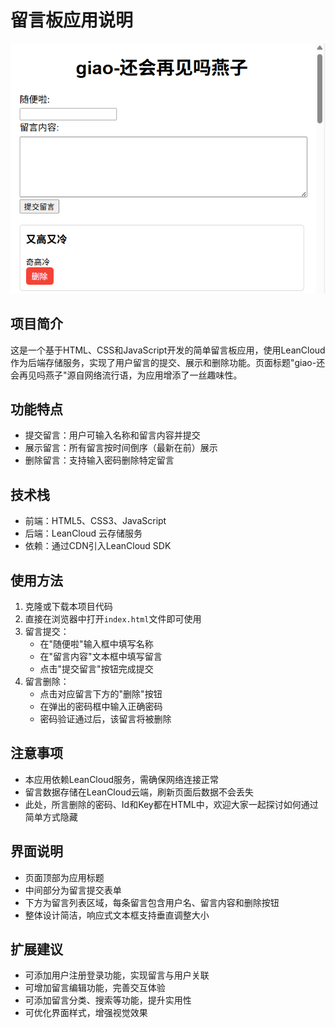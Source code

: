 # 留言板应用说明
![image](web_ui.png)

## 项目简介
这是一个基于HTML、CSS和JavaScript开发的简单留言板应用，使用LeanCloud作为后端存储服务，实现了用户留言的提交、展示和删除功能。页面标题"giao-还会再见吗燕子"源自网络流行语，为应用增添了一丝趣味性。

## 功能特点
- 提交留言：用户可输入名称和留言内容并提交
- 展示留言：所有留言按时间倒序（最新在前）展示
- 删除留言：支持输入密码删除特定留言

## 技术栈
- 前端：HTML5、CSS3、JavaScript
- 后端：LeanCloud 云存储服务
- 依赖：通过CDN引入LeanCloud SDK

## 使用方法
1. 克隆或下载本项目代码
2. 直接在浏览器中打开`index.html`文件即可使用
3. 留言提交：
   - 在"随便啦"输入框中填写名称
   - 在"留言内容"文本框中填写留言
   - 点击"提交留言"按钮完成提交
4. 留言删除：
   - 点击对应留言下方的"删除"按钮
   - 在弹出的密码框中输入正确密码
   - 密码验证通过后，该留言将被删除

## 注意事项
- 本应用依赖LeanCloud服务，需确保网络连接正常
- 留言数据存储在LeanCloud云端，刷新页面后数据不会丢失
- 此处，所言删除的密码、Id和Key都在HTML中，欢迎大家一起探讨如何通过简单方式隐藏

## 界面说明
- 页面顶部为应用标题
- 中间部分为留言提交表单
- 下方为留言列表区域，每条留言包含用户名、留言内容和删除按钮
- 整体设计简洁，响应式文本框支持垂直调整大小

## 扩展建议
- 可添加用户注册登录功能，实现留言与用户关联
- 可增加留言编辑功能，完善交互体验
- 可添加留言分类、搜索等功能，提升实用性
- 可优化界面样式，增强视觉效果
